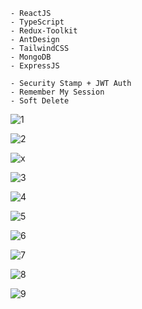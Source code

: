 ```
- ReactJS
- TypeScript
- Redux-Toolkit
- AntDesign
- TailwindCSS
- MongoDB
- ExpressJS
```

```
- Security Stamp + JWT Auth
- Remember My Session
- Soft Delete
```

![1](https://github.com/eraybahcegulu/MERN/assets/84785201/5a830bc1-39f9-49fc-8f23-8802020ee39a)

![2](https://github.com/eraybahcegulu/MERN/assets/84785201/31fd5da2-4f2b-4a13-83ab-65324cf0052a)

![x](https://github.com/eraybahcegulu/MERN/assets/84785201/8f4b391d-d6f3-43e3-8547-cd864ec2f850)

![3](https://github.com/eraybahcegulu/MERN/assets/84785201/9fa8b9b4-fb8c-44e5-a585-779e03655cae)

![4](https://github.com/eraybahcegulu/MERN/assets/84785201/6acc1840-4d58-4f7f-bccc-2471d8d7e21b)

![5](https://github.com/eraybahcegulu/MERN/assets/84785201/67c5bcfe-e0a3-4971-9a46-baae523be8e1)

![6](https://github.com/eraybahcegulu/MERN/assets/84785201/48ce723a-c3af-45ec-88d6-ad9c804d3257)

![7](https://github.com/eraybahcegulu/MERN/assets/84785201/fb9b1294-cf2c-465d-b67a-ab099de301f2)

![8](https://github.com/eraybahcegulu/MERN/assets/84785201/a5f48323-670f-43e1-ac2a-674089d6206f)

![9](https://github.com/eraybahcegulu/MERN/assets/84785201/02734e5e-afe6-4222-82f7-868e91eac241)
